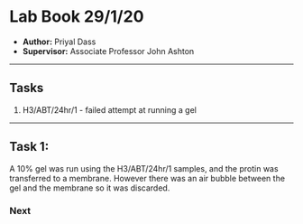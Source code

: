 # Lab Book 29/1/20
- **Author:** Priyal Dass
- **Supervisor:** Associate Professor John Ashton
------------------------------------------------------------------
## Tasks

1. H3/ABT/24hr/1 - failed attempt at running a gel

------------------------------------------------------------------
## Task 1:

A 10% gel was run using the H3/ABT/24hr/1 samples, and the protin was transferred to a membrane. However there was an air bubble between the gel and the membrane so it was discarded.

### Next
